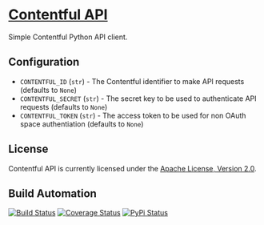# [Contentful API](http://contentful-api.hive.pt)

Simple Contentful Python API client.

## Configuration

* `CONTENTFUL_ID` (`str`) - The Contentful identifier to make API requests (defaults to `None`)
* `CONTENTFUL_SECRET` (`str`) - The secret key to be used to authenticate API requests (defaults to `None`)
* `CONTENTFUL_TOKEN` (`str`) - The access token to be used for non OAuth space authentiation (defaults to `None`)

## License

Contentful API is currently licensed under the [Apache License, Version 2.0](http://www.apache.org/licenses/).

## Build Automation

[![Build Status](https://travis-ci.org/hivesolutions/contentful_api.svg?branch=master)](https://travis-ci.org/hivesolutions/contentful_api)
[![Coverage Status](https://coveralls.io/repos/hivesolutions/contentful_api/badge.svg?branch=master)](https://coveralls.io/r/hivesolutions/contentful_api?branch=master)
[![PyPi Status](https://img.shields.io/pypi/v/contentful_api.svg)](https://pypi.python.org/pypi/contentful_api)

